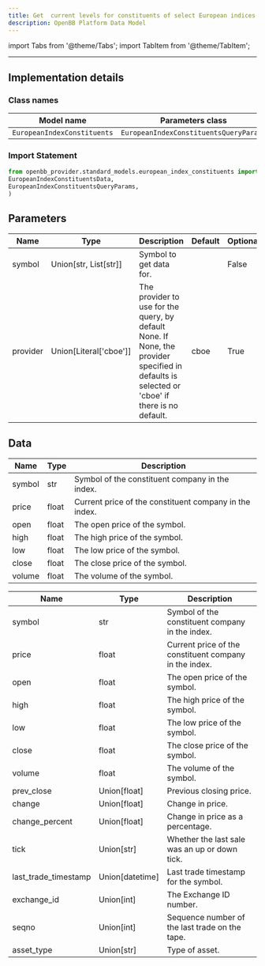 ```yaml
---
title: Get  current levels for constituents of select European indices
description: OpenBB Platform Data Model
---
```



import Tabs from '@theme/Tabs';
import TabItem from '@theme/TabItem';


---

## Implementation details

### Class names

| Model name | Parameters class | Data class |
| ---------- | ---------------- | ---------- |
| `EuropeanIndexConstituents` | `EuropeanIndexConstituentsQueryParams` | `EuropeanIndexConstituentsData` |

### Import Statement

```python
from openbb_provider.standard_models.european_index_constituents import (
EuropeanIndexConstituentsData,
EuropeanIndexConstituentsQueryParams,
)
```

## Parameters

<Tabs>
<TabItem value="standard" label="Standard">

| Name | Type | Description | Default | Optional |
| ---- | ---- | ----------- | ------- | -------- |
| symbol | Union[str, List[str]] | Symbol to get data for. |  | False |
| provider | Union[Literal['cboe']] | The provider to use for the query, by default None. If None, the provider specified in defaults is selected or 'cboe' if there is no default. | cboe | True |
</TabItem>

</Tabs>

## Data

<Tabs>
<TabItem value="standard" label="Standard">

| Name | Type | Description |
| ---- | ---- | ----------- |
| symbol | str | Symbol of the constituent company in the index. |
| price | float | Current price of the constituent company in the index. |
| open | float | The open price of the symbol. |
| high | float | The high price of the symbol. |
| low | float | The low price of the symbol. |
| close | float | The close price of the symbol. |
| volume | float | The volume of the symbol. |
</TabItem>

<TabItem value='cboe' label='cboe'>

| Name | Type | Description |
| ---- | ---- | ----------- |
| symbol | str | Symbol of the constituent company in the index. |
| price | float | Current price of the constituent company in the index. |
| open | float | The open price of the symbol. |
| high | float | The high price of the symbol. |
| low | float | The low price of the symbol. |
| close | float | The close price of the symbol. |
| volume | float | The volume of the symbol. |
| prev_close | Union[float] | Previous closing  price. |
| change | Union[float] | Change in price. |
| change_percent | Union[float] | Change in price as a percentage. |
| tick | Union[str] | Whether the last sale was an up or down tick. |
| last_trade_timestamp | Union[datetime] | Last trade timestamp for the symbol. |
| exchange_id | Union[int] | The Exchange ID number. |
| seqno | Union[int] | Sequence number of the last trade on the tape. |
| asset_type | Union[str] | Type of asset. |
</TabItem>

</Tabs>

